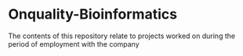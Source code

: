 ﻿# Onquality-Bioinformatics
The contents of this repository relate to projects worked on during the period of employment with the company
